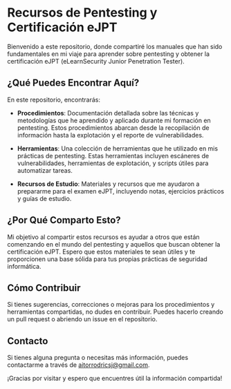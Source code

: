 # Recursos de Pentesting y Certificación eJPT

Bienvenido a este repositorio, donde compartiré los manuales que han sido fundamentales en mi viaje para aprender sobre pentesting y obtener la certificación eJPT (eLearnSecurity Junior Penetration Tester).

## ¿Qué Puedes Encontrar Aquí?

En este repositorio, encontrarás:

- **Procedimientos**: Documentación detallada sobre las técnicas y metodologías que he aprendido y aplicado durante mi formación en pentesting. Estos procedimientos abarcan desde la recopilación de información hasta la explotación y el reporte de vulnerabilidades.

- **Herramientas**: Una colección de herramientas que he utilizado en mis prácticas de pentesting. Estas herramientas incluyen escáneres de vulnerabilidades, herramientas de explotación, y scripts útiles para automatizar tareas.

- **Recursos de Estudio**: Materiales y recursos que me ayudaron a prepararme para el examen eJPT, incluyendo notas, ejercicios prácticos y guías de estudio.

## ¿Por Qué Comparto Esto?

Mi objetivo al compartir estos recursos es ayudar a otros que están comenzando en el mundo del pentesting y aquellos que buscan obtener la certificación eJPT. Espero que estos materiales te sean útiles y te proporcionen una base sólida para tus propias prácticas de seguridad informática.

## Cómo Contribuir

Si tienes sugerencias, correcciones o mejoras para los procedimientos y herramientas compartidas, no dudes en contribuir. Puedes hacerlo creando un pull request o abriendo un issue en el repositorio.

## Contacto

Si tienes alguna pregunta o necesitas más información, puedes contactarme a través de [aitorrodricsj@gmail.com](mailto:aitorrodricsj@gmail.com).

¡Gracias por visitar y espero que encuentres útil la información compartida!

